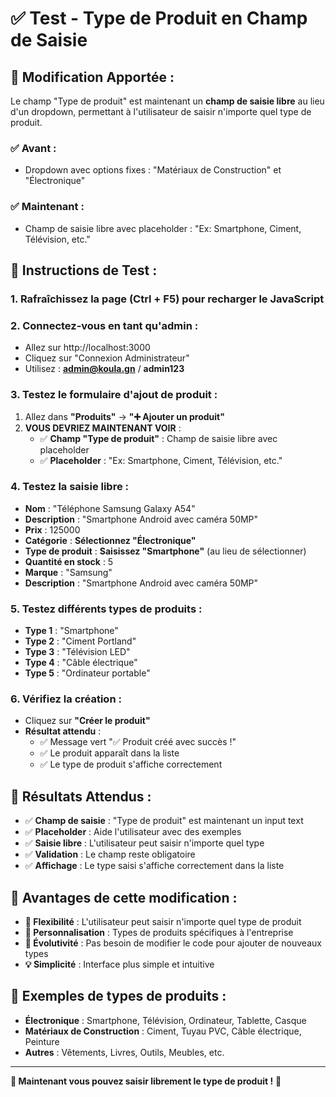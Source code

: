 # ✅ Test - Type de Produit en Champ de Saisie

## 🔧 **Modification Apportée :**

Le champ "Type de produit" est maintenant un **champ de saisie libre** au lieu d'un dropdown, permettant à l'utilisateur de saisir n'importe quel type de produit.

### **✅ Avant :**
- Dropdown avec options fixes : "Matériaux de Construction" et "Électronique"

### **✅ Maintenant :**
- Champ de saisie libre avec placeholder : "Ex: Smartphone, Ciment, Télévision, etc."

## 🧪 **Instructions de Test :**

### **1. Rafraîchissez la page** (Ctrl + F5) pour recharger le JavaScript

### **2. Connectez-vous en tant qu'admin :**
- Allez sur http://localhost:3000
- Cliquez sur "Connexion Administrateur"
- Utilisez : **admin@koula.gn** / **admin123**

### **3. Testez le formulaire d'ajout de produit :**
1. Allez dans **"Produits"** → **"➕ Ajouter un produit"**
2. **VOUS DEVRIEZ MAINTENANT VOIR** :
   - ✅ **Champ "Type de produit"** : Champ de saisie libre avec placeholder
   - ✅ **Placeholder** : "Ex: Smartphone, Ciment, Télévision, etc."

### **4. Testez la saisie libre :**
- **Nom** : "Téléphone Samsung Galaxy A54"
- **Description** : "Smartphone Android avec caméra 50MP"
- **Prix** : 125000
- **Catégorie** : **Sélectionnez "Électronique"**
- **Type de produit** : **Saisissez "Smartphone"** (au lieu de sélectionner)
- **Quantité en stock** : 5
- **Marque** : "Samsung"
- **Description** : "Smartphone Android avec caméra 50MP"

### **5. Testez différents types de produits :**
- **Type 1** : "Smartphone"
- **Type 2** : "Ciment Portland"
- **Type 3** : "Télévision LED"
- **Type 4** : "Câble électrique"
- **Type 5** : "Ordinateur portable"

### **6. Vérifiez la création :**
- Cliquez sur **"Créer le produit"**
- **Résultat attendu** : 
  - ✅ Message vert "✅ Produit créé avec succès !"
  - ✅ Le produit apparaît dans la liste
  - ✅ Le type de produit s'affiche correctement

## 🎯 **Résultats Attendus :**

- ✅ **Champ de saisie** : "Type de produit" est maintenant un input text
- ✅ **Placeholder** : Aide l'utilisateur avec des exemples
- ✅ **Saisie libre** : L'utilisateur peut saisir n'importe quel type
- ✅ **Validation** : Le champ reste obligatoire
- ✅ **Affichage** : Le type saisi s'affiche correctement dans la liste

## 🔧 **Avantages de cette modification :**

- **🎯 Flexibilité** : L'utilisateur peut saisir n'importe quel type de produit
- **📝 Personnalisation** : Types de produits spécifiques à l'entreprise
- **🚀 Évolutivité** : Pas besoin de modifier le code pour ajouter de nouveaux types
- **💡 Simplicité** : Interface plus simple et intuitive

## 🧪 **Exemples de types de produits :**

- **Électronique** : Smartphone, Télévision, Ordinateur, Tablette, Casque
- **Matériaux de Construction** : Ciment, Tuyau PVC, Câble électrique, Peinture
- **Autres** : Vêtements, Livres, Outils, Meubles, etc.

---
**🎉 Maintenant vous pouvez saisir librement le type de produit !** 🎉
